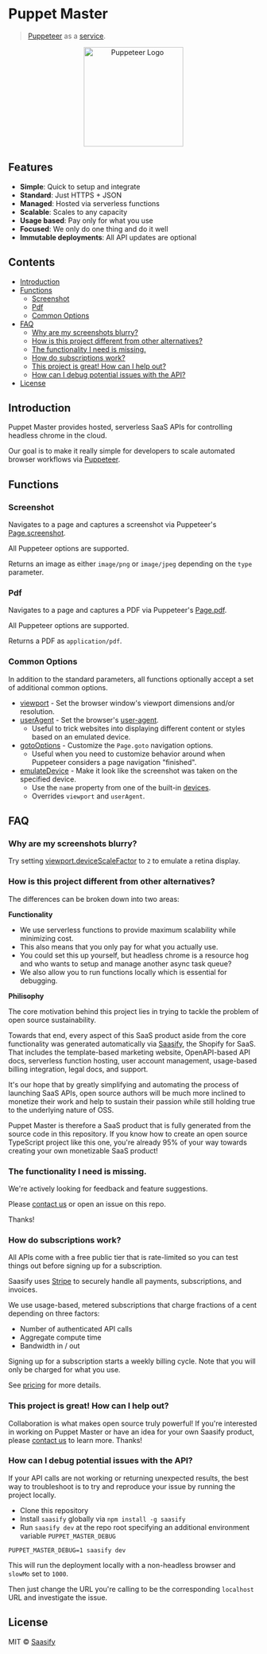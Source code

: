 # Puppet Master

> [Puppeteer](https://pptr.dev) as a [service](https://puppet-master.sh).

<p align="center">
  <a href="https://puppet-master.sh" title="Puppet Master">
    <img src="https://raw.githubusercontent.com/saasify-sh/puppet-master/master/media/puppeteer-logo.png" alt="Puppeteer Logo" width="200" />
  </a>
</p>

## Features

- **Simple**: Quick to setup and integrate
- **Standard**: Just HTTPS + JSON
- **Managed**: Hosted via serverless functions
- **Scalable**: Scales to any capacity
- **Usage based**: Pay only for what you use
- **Focused**: We only do one thing and do it well
- **Immutable deployments**: All API updates are optional

## Contents

<!-- toc -->

- [Introduction](#introduction)
- [Functions](#functions)
  * [Screenshot](#screenshot)
  * [Pdf](#pdf)
  * [Common Options](#common-options)
- [FAQ](#faq)
  * [Why are my screenshots blurry?](#why-are-my-screenshots-blurry)
  * [How is this project different from other alternatives?](#how-is-this-project-different-from-other-alternatives)
  * [The functionality I need is missing.](#the-functionality-i-need-is-missing)
  * [How do subscriptions work?](#how-do-subscriptions-work)
  * [This project is great! How can I help out?](#this-project-is-great-how-can-i-help-out)
  * [How can I debug potential issues with the API?](#how-can-i-debug-potential-issues-with-the-api)
- [License](#license)

<!-- tocstop -->

## Introduction

Puppet Master provides hosted, serverless SaaS APIs for controlling headless chrome in the cloud.

Our goal is to make it really simple for developers to scale automated browser workflows via [Puppeteer](https://pptr.dev).

## Functions

### Screenshot

Navigates to a page and captures a screenshot via Puppeteer's [Page.screenshot](https://pptr.dev/#?product=Puppeteer&version=v1.19.0&show=api-pagescreenshotoptions).

All Puppeteer options are supported.

Returns an image as either `image/png` or `image/jpeg` depending on the `type` parameter.

### Pdf

Navigates to a page and captures a PDF via Puppeteer's [Page.pdf](https://pptr.dev/#?product=Puppeteer&version=v1.19.0&show=api-pagepdfoptions).

All Puppeteer options are supported.

Returns a PDF as `application/pdf`.

### Common Options

In addition to the standard parameters, all functions optionally accept a set of additional common options.

- [viewport](https://pptr.dev/#?product=Puppeteer&version=v1.19.0&show=api-pagesetviewportviewport) - Set the browser window's viewport dimensions and/or resolution.
- [userAgent](https://pptr.dev/#?product=Puppeteer&version=v1.19.0&show=api-pagesetuseragentuseragent) - Set the browser's [user-agent](https://developer.mozilla.org/en-US/docs/Web/HTTP/Headers/User-Agent).
  - Useful to trick websites into displaying different content or styles based on an emulated device.
- [gotoOptions](https://pptr.dev/#?product=Puppeteer&version=v1.19.0&show=api-pagegotourl-options) - Customize the `Page.goto` navigation options.
  - Useful when you need to customize behavior around when Puppeteer considers a page navigation "finished".
- [emulateDevice](https://pptr.dev/#?product=Puppeteer&version=v1.19.0&show=api-pageemulateoptions) - Make it look like the screenshot was taken on the specified device.
  - Use the `name` property from one of the built-in [devices](https://github.com/GoogleChrome/puppeteer/blob/master/lib/DeviceDescriptors.js).
  - Overrides `viewport` and `userAgent`.

## FAQ

### Why are my screenshots blurry?

Try setting [viewport.deviceScaleFactor](https://pptr.dev/#?product=Puppeteer&version=v1.19.0&show=api-pagesetviewportviewport) to `2` to emulate a retina display.

### How is this project different from other alternatives?

The differences can be broken down into two areas:

**Functionality**

- We use serverless functions to provide maximum scalability while minimizing cost.
- This also means that you only pay for what you actually use.
- You could set this up yourself, but headless chrome is a resource hog and who wants to setup and manage another async task queue?
- We also allow you to run functions locally which is essential for debugging.

**Philisophy**

The core motivation behind this project lies in trying to tackle the problem of open source sustainability.

Towards that end, every aspect of this SaaS product aside from the core functionality was generated automatically via [Saasify](https://saasify.sh), the Shopify for SaaS. That includes the template-based marketing website, OpenAPI-based API docs, serverless function hosting, user account management, usage-based billing integration, legal docs, and support.

It's our hope that by greatly simplifying and automating the process of launching SaaS APIs, open source authors will be much more inclined to monetize their work and help to sustain their passion while still holding true to the underlying nature of OSS.

Puppet Master is therefore a SaaS product that is fully generated from the source code in this repository. If you know how to create an open source TypeScript project like this one, you're already 95% of your way towards creating your own monetizable SaaS product!

### The functionality I need is missing.

We're actively looking for feedback and feature suggestions.

Please [contact us](mailto:support@saasify.sh) or open an issue on this repo.

Thanks!

### How do subscriptions work?

All APIs come with a free public tier that is rate-limited so you can test things out before signing up for a subscription.

Saasify uses [Stripe](https://stripe.com) to securely handle all payments, subscriptions, and invoices.

We use usage-based, metered subscriptions that charge fractions of a cent depending on three factors:

- Number of authenticated API calls
- Aggregate compute time
- Bandwidth in / out

Signing up for a subscription starts a weekly billing cycle. Note that you will only be charged for what you use.

See [pricing](/pricing) for more details.

### This project is great! How can I help out?

Collaboration is what makes open source truly powerful! If you're interested in working on Puppet Master or have an idea for your own Saasify product, please [contact us](mailto:info@saasify.sh) to learn more. Thanks!

### How can I debug potential issues with the API?

If your API calls are not working or returning unexpected results, the best way to troubleshoot is to try and reproduce your issue by running the project locally.

- Clone this repository
- Install `saasify` globally via `npm install -g saasify`
- Run `saasify dev` at the repo root specifying an additional environment variable `PUPPET_MASTER_DEBUG`

```
PUPPET_MASTER_DEBUG=1 saasify dev
```

This will run the deployment locally with a non-headless browser and `slowMo` set to `1000`.

Then just change the URL you're calling to be the corresponding `localhost` URL and investigate the issue.

## License

MIT © [Saasify](https://saasify.sh)
